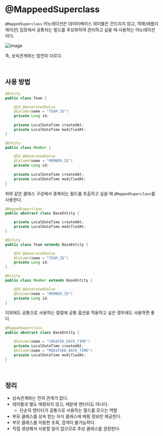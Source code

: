 # @MappeedSuperclass
`@MappedSuperclass` 어노테이션은 데이터베이스 테이블은 건드리지 않고,
객체(애플리케이션) 입장에서 공통되는 필드를 추상화하여 관리하고 싶을 때 사용하는 어노테이션이다.

![image](https://user-images.githubusercontent.com/37354145/147714014-dcbc637d-945d-4dfb-bfd2-f4aa44f726aa.png)

즉, 상속관계와는 엄연히 다르다.

<br>

## 사용 방법
```java
@Entity
public class Team {

    @Id @GeneratedValue
    @Column(name = "TEAM_ID")
    private Long id;
    
    private LocalDateTime createdAt;
    private LocalDateTime modifiedAt;
}

@Entity
public class Member {

    @Id @GeneratedValue
    @Column(name = "MEMBER_ID")
    private Long id;
    
    private LocalDateTime createdAt;
    private LocalDateTime modifiedAt;
}
```

위와 같은 클래스 구성에서 중복되는 필드를 추출하고 싶을 때 `@MappedSuperclass`를 사용한다.

```java
@MappedSuperclass
public abstract class BaseEntity {

    private LocalDateTime createdAt;
    private LocalDateTime modifiedAt;
}

@Entity
public class Team extends BaseEntity {

    @Id @GeneratedValue
    @Column(name = "TEAM_ID")
    private Long id;
}

@Entity
public class Member extends BaseEntity {

    @Id @GeneratedValue
    @Column(name = "MEMBER_ID")
    private Long id;
}
```

이외에도 공통으로 사용하는 컬럼에 공통 옵션을 적용하고 싶은 경우에도 사용하면 좋다.

```java
@MappedSuperclass
public abstract class BaseEntity {

    @Column(name = "CREATED_DATE_TIME")
    private LocalDateTime createdAt;
    @Column(name = "MODIFIED_DATE_TIME")
    private LocalDateTime modifiedAt;
}
```

<br>

## 정리
- 상속관계와는 전혀 관계가 없다.
- 테이블과 별도 매핑되지 않고, 때문에 엔티티도 아니다.
    - 단순히 엔티티가 공통으로 사용하는 필드를 모으는 역할
- 부모 클래스를 상속 받는 자식 클래스에 매핑 정보만 제공한다.
- 부모 클래스를 이용한 조회, 검색이 불가능하다.
- 직접 생성해서 사용할 일이 없으므로 추상 클래스를 권장한다.
